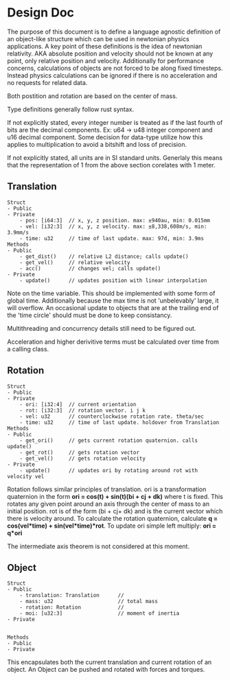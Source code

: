 # Design Doc
The purpose of this document is to define a language agnostic definition of an object-like structure which can be used in newtonian physics applications. A key point of these definitions is the idea of newtonian relativity. AKA absolute position and velocity should not be known at any point, only relative position and velocity. Additionally for performance concerns, calculations of objects are not forced to be along fixed timesteps. Instead physics calculations can be ignored if there is no acceleration and no requests for related data.

Both postition and rotation are based on the center of mass.

Type definitions generally follow rust syntax.

If not explicitly stated, every integer number is treated as if the last fourth of bits are the decimal components. Ex: u64 -> u48 integer component and u16 decimal component. Some decision for data-type utilize how this applies to multiplication to avoid a bitshift and loss of precision.

If not explicitly stated, all units are in SI standard units. Generlaly this means that the representation of 1 from the above section corelates with 1 meter.

## Translation

```
Struct
- Public
- Private
    - pos: [i64:3]  // x, y, z position. max: ±940au, min: 0.015mm
    - vel: [i32:3]  // x, y, z velocity. max: ±8,338,608m/s, min: 3.9mm/s
    - time: u32     // time of last update. max: 97d, min: 3.9ms
Methods
- Public
    - get_dist()    // relative L2 distance; calls update()
    - get_vel()     // relative velocity
    - acc()         // changes vel; calls update()
- Private
    - update()      // updates position with linear interpolation
```

Note on the time variable. This should be implemented with some form of global time. Additionally because the max time is not 'unbelevably' large, it will overflow. An occasional update to objects that are at the trailing end of the 'time circle' should must be done to keep consistancy.

Multithreading and concurrency details still need to be figured out.

Acceleration and higher derivitive terms must be calculated over time from a calling class.

## Rotation

```
Struct
- Public
- Private
    - ori: [i32:4]  // current orientation
    - rot: [i32:3]  // rotation vector. i j k
    - vel: u32      // counterclockwise rotation rate. theta/sec
    - time: u32     // time of last update. holdover from Translation
Methods
- Public
    - get_ori()     // gets current rotation quaternion. calls update()
    - get_rot()     // gets rotation vector
    - get_vel()     // gets rotation velocity
- Private
    - update()      // updates ori by rotating around rot with velocity vel
```

Rotation follows similar principles of translation. ori is a transformation quaternion in the form **ori = cos(t) + sin(t)(bi + cj + dk)** where t is fixed. This rotates any given point around an axis through the center of mass to an initial position. rot is of the form (bi + cj+ dk) and is the current vector which there is velocity around. To calculate the rotation quaternion, calculate **q = cos(vel\*time) + sin(vel\*time)\*rot**. To update ori simple left multiply: **ori = q\*ori**

The intermediate axis theorem is not considered at this moment.

## Object
```
Struct
- Public
    - translation: Translation      //
    - mass: u32                     // total mass
    - rotation: Rotation            //
    - moi: [u32:3]                  // moment of inertia
- Private


Methods
- Public
- Private
```

This encapsulates both the current translation and current rotation of an object. An Object can be pushed and rotated with forces and torques.
